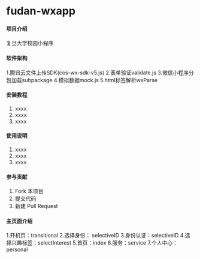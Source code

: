 # fudan-wxapp

#### 项目介绍
复旦大学校园小程序

#### 软件架构

1.腾讯云文件上传SDK(cos-wx-sdk-v5.js)
2.表单验证validate.js
3.微信小程序分包加载subpackage
4.模拟数据mock.js
5.html标签解析wxParse


#### 安装教程

1. xxxx
2. xxxx
3. xxxx

#### 使用说明

1. xxxx
2. xxxx
3. xxxx

#### 参与贡献

1. Fork 本项目
2. 提交代码
3. 新建 Pull Request

#### 主页面介绍

1.开机页：transitional
2.选择身份： selectiveID
3.身份认证：selectiveID
4.选择兴趣标签：selectInterest
5.首页：index
6.服务：service
7.个人中心：personal